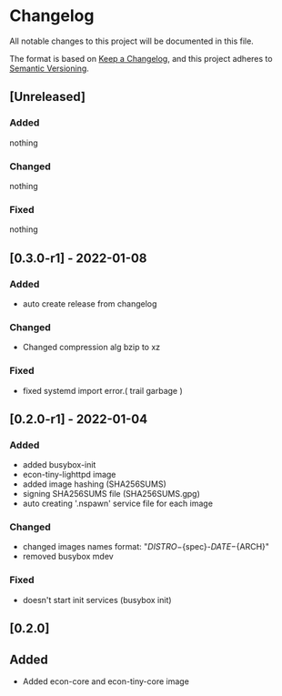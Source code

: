 # Changelog
All notable changes to this project will be documented in this file.

The format is based on [Keep a Changelog](https://keepachangelog.com/en/1.0.0/),
and this project adheres to [Semantic Versioning](https://semver.org/spec/v2.0.0.html).

## [Unreleased]

### Added

nothing

### Changed

nothing

### Fixed

nothing

## [0.3.0-r1] - 2022-01-08

### Added 

* auto create release from changelog

### Changed

* Changed compression alg bzip to xz

### Fixed

* fixed systemd import error.( trail garbage )

## [0.2.0-r1] - 2022-01-04

### Added

* added busybox-init
* econ-tiny-lighttpd image
* added image hashing (SHA256SUMS)
* signing SHA256SUMS file (SHA256SUMS.gpg)
* auto creating '.nspawn' service file for each image

### Changed

* changed images names format: "${DISTRO}-${spec}-${DATE}-${ARCH}"
* removed busybox mdev

### Fixed

* doesn't start init services (busybox init)

## [0.2.0]

## Added

* Added econ-core and econ-tiny-core image
